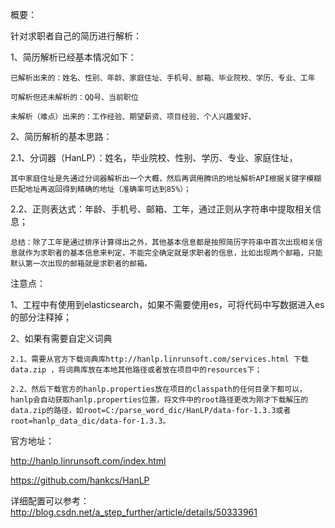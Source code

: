 概要：

针对求职者自己的简历进行解析：

1、简历解析已经基本情况如下：
```
已解析出来的：姓名、性别、年龄、家庭住址、手机号、邮箱、毕业院校、学历、专业、工年

可解析但还未解析的：QQ号、当前职位

未解析（难点）出来的：工作经验、期望薪资、项目经验、个人兴趣爱好、
```

2、简历解析的基本思路：

   2.1、分词器（HanLP）：姓名，毕业院校、性别、学历、专业、家庭住址，

```其中家庭住址是先通过分词器解析出一个大概，然后再调用腾讯的地址解析API根据关键字模糊匹配地址再返回得到精确的地址（准确率可达到85%）；```
   
   2.2、正则表达式：年龄、手机号、邮箱、工年，通过正则从字符串中提取相关信息；

   ```总结：除了工年是通过排序计算得出之外，其他基本信息都是按照简历字符串中首次出现相关信息就作为求职者的基本信息来判定，不能完全确定就是求职者的信息，比如出现两个邮箱，只能默认第一次出现的邮箱就是求职者的邮箱。```
   
注意点：


1、工程中有使用到elasticsearch，如果不需要使用es，可将代码中写数据进入es的部分注释掉；

2、如果有需要自定义词典

    2.1、需要从官方下载词典库http://hanlp.linrunsoft.com/services.html 下载data.zip ，将词典库放在本地其他路径或者放在项目中的resources下；

    2.2、然后下载官方的hanlp.properties放在项目的classpath的任何目录下都可以，hanlp会自动获取hanlp.properties位置，将文件中的root路径更改为刚才下载解压的data.zip的路径，如root=C:/parse_word_dic/HanLP/data-for-1.3.3或者root=hanlp_data_dic/data-for-1.3.3。

   
官方地址：

http://hanlp.linrunsoft.com/index.html

https://github.com/hankcs/HanLP

详细配置可以参考： http://blog.csdn.net/a_step_further/article/details/50333961
